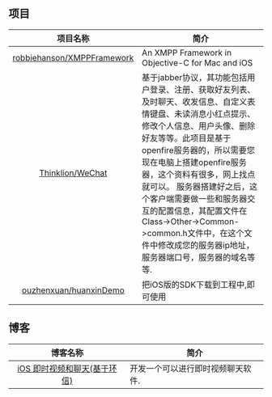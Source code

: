 

##  项目
|     项目名称 |  简介  |
|:--------:|----------|
|[robbiehanson/XMPPFramework](https://github.com/robbiehanson/XMPPFramework)|An XMPP Framework in Objective-C for Mac and iOS
|[Thinklion/WeChat](https://github.com/Thinklion/WeChat)|基于jabber协议，其功能包括用户登录、注册、获取好友列表、及时聊天、收发信息、自定义表情键盘、未读消息小红点提示、修改个人信息、用户头像、删除好友等等。此项目是基于openfire服务器的，所以需要您现在电脑上搭建openfire服务器，这个资料有很多，网上找点就可以。 服务器搭建好之后，这个客户端需要做一些和服务器交互的配置信息，其配置文件在Class->Other->Common->common.h文件中，在这个文件中修改成您的服务器ip地址，服务器端口号，服务器的域名等等.
|[ouzhenxuan/huanxinDemo](https://github.com/ouzhenxuan/huanxinDemo)|把iOS版的SDK下载到工程中,即可使用


## 博客
|     博客名称 |  简介  |
|:--------:|----------|
|[iOS 即时视频和聊天(基于环信)](http://www.jianshu.com/p/cd6724e864b1)|开发一个可以进行即时视频聊天软件.